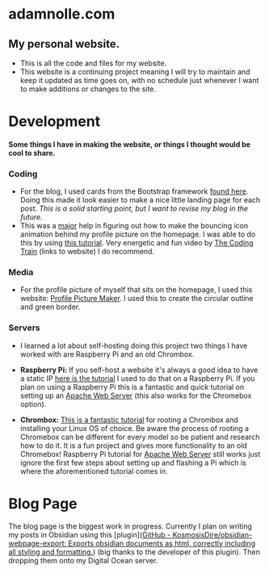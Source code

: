 # adamnolle.com

## My personal website.

- This is all the code and files for my website.
- This website is a continuing project meaning I will try to maintain and keep it updated as time goes on, with no schedule just whenever I want to make additions or changes to the site.

# Development

#### Some things I have in making the website, or things I thought would be cool to share.

### Coding

- For the blog, I used cards from the Bootstrap framework [found here](https://getbootstrap.com/docs/4.0/components/card/). Doing this made it look easier to make a nice little landing page for each post. *This is a solid starting point, but I want to revise my blog in the future.*
- This was a <u><span>major</span></u> help in figuring out how to make the bouncing icon animation behind my profile picture on the homepage. I was able to do this by using [this tutorial](https://www.youtube.com/watch?v=0j86zuqqTlQ). Very energetic and fun video by [The Coding Train](https://thecodingtrain.com/) (links to website) I do recommend.

### Media

- For the profile picture of myself that sits on the homepage, I used this website: [Profile Picture Maker](https://profilepicturemaker.com/). I used this to create the circular outline and green border.

### Servers

- I learned a lot about self-hosting doing this project two things I have worked with are Raspberry Pi and an old Chrombox.

- **Raspberry Pi:** If you self-host a website it's always a good idea to have a static IP [here is the tutorial](https://www.youtube.com/watch?v=LCJtUbRlIXE) I used to do that on a Raspberry Pi. If you plan on using a Raspberry Pi this is a fantastic and quick tutorial on setting up an [Apache Web Server](https://www.youtube.com/watch?v=bwQd3OpADNo&list=PLb57qDyElIYUq33uvYXzWs5n7GyeKrEjj&index=10) (this also works for the Chromebox option).

- **Chrombox:** [This is a fantastic tutorial](https://www.youtube.com/watch?v=6t4upBIKxUo) for rooting a Chrombox and installing your Linux OS of choice. Be aware the process of rooting a Chromebox can be different for every model so be patient and research how to do it. It is a fun project and gives more functionality to an old Chromebox! Raspberry Pi tutorial for [Apache Web Server](https://www.youtube.com/watch?v=bwQd3OpADNo&list=PLb57qDyElIYUq33uvYXzWs5n7GyeKrEjj&index=10) still works just ignore the first few steps about setting up and flashing a Pi which is where the aforementioned tutorial comes in.

# Blog Page

The blog page is the biggest work in progress. Currently I plan on writing my posts in Obsidian using this [plugin]([GitHub - KosmosisDire/obsidian-webpage-export: Exports obsidian documents as html, correctly including all styling and formatting.](https://github.com/KosmosisDire/obsidian-webpage-export)) (big thanks to the developer of this plugin). Then dropping them onto my Digital Ocean server. 
